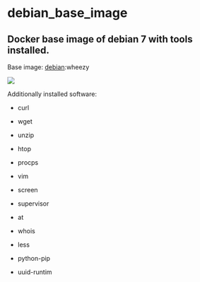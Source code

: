 # debian_base_image
## Docker base image of debian 7 with tools installed.

Base image: [debian][1]:wheezy

[![](https://badge.imagelayers.io/visono/debian:latest.svg)](https://imagelayers.io/?images=visono/debian:latest 'Get your own badge on imagelayers.io')

Additionally installed software:

- curl
- wget
- unzip
- htop
- procps
- vim
- screen
- supervisor
- at
- whois
- less
- python-pip
- uuid-runtim

  [1]: https://registry.hub.docker.com/_/debian/

